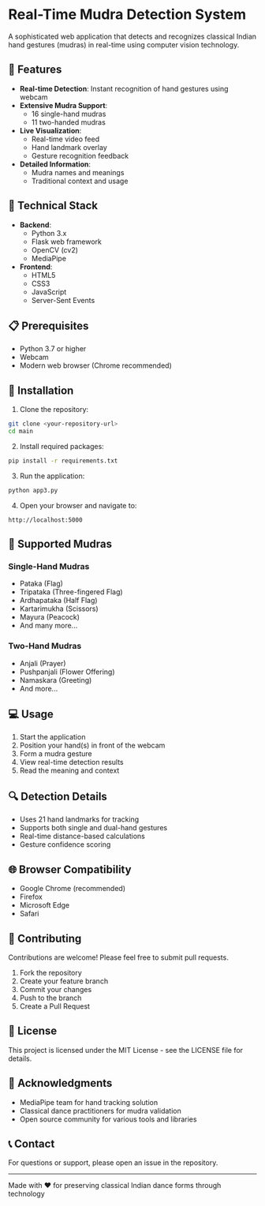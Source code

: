 # Real-Time Mudra Detection System

A sophisticated web application that detects and recognizes classical Indian hand gestures (mudras) in real-time using computer vision technology.

## 🌟 Features

- **Real-time Detection**: Instant recognition of hand gestures using webcam
- **Extensive Mudra Support**:
  - 16 single-hand mudras
  - 11 two-handed mudras
- **Live Visualization**:
  - Real-time video feed
  - Hand landmark overlay
  - Gesture recognition feedback
- **Detailed Information**:
  - Mudra names and meanings
  - Traditional context and usage

## 🚀 Technical Stack

- **Backend**:
  - Python 3.x
  - Flask web framework
  - OpenCV (cv2)
  - MediaPipe
- **Frontend**:
  - HTML5
  - CSS3
  - JavaScript
  - Server-Sent Events

## 📋 Prerequisites

- Python 3.7 or higher
- Webcam
- Modern web browser (Chrome recommended)

## 🔧 Installation

1. Clone the repository:
```bash
git clone <your-repository-url>
cd main
```

2. Install required packages:
```bash
pip install -r requirements.txt
```

3. Run the application:
```bash
python app3.py
```

4. Open your browser and navigate to:
```
http://localhost:5000
```

## 🎯 Supported Mudras

### Single-Hand Mudras
- Pataka (Flag)
- Tripataka (Three-fingered Flag)
- Ardhapataka (Half Flag)
- Kartarimukha (Scissors)
- Mayura (Peacock)
- And many more...

### Two-Hand Mudras
- Anjali (Prayer)
- Pushpanjali (Flower Offering)
- Namaskara (Greeting)
- And more...

## 💻 Usage

1. Start the application
2. Position your hand(s) in front of the webcam
3. Form a mudra gesture
4. View real-time detection results
5. Read the meaning and context

## 🔍 Detection Details

- Uses 21 hand landmarks for tracking
- Supports both single and dual-hand gestures
- Real-time distance-based calculations
- Gesture confidence scoring

## 🌐 Browser Compatibility

- Google Chrome (recommended)
- Firefox
- Microsoft Edge
- Safari

## 🤝 Contributing

Contributions are welcome! Please feel free to submit pull requests.

1. Fork the repository
2. Create your feature branch
3. Commit your changes
4. Push to the branch
5. Create a Pull Request

## 📄 License

This project is licensed under the MIT License - see the LICENSE file for details.

## 🙏 Acknowledgments

- MediaPipe team for hand tracking solution
- Classical dance practitioners for mudra validation
- Open source community for various tools and libraries

## 📞 Contact

For questions or support, please open an issue in the repository.

---
Made with ❤️ for preserving classical Indian dance forms through technology
